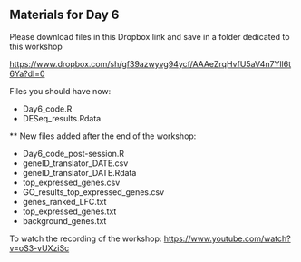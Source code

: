 ## Materials for Day 6

Please download files in this Dropbox link and save in a folder dedicated to this workshop 

https://www.dropbox.com/sh/gf39azwyvg94ycf/AAAeZrqHvfU5aV4n7Yll6t6Ya?dl=0

Files you should have now:  
- Day6_code.R
- DESeq_results.Rdata

** New files added after the end of the workshop:

- Day6_code_post-session.R
- geneID_translator_DATE.csv
- geneID_translator_DATE.Rdata
- top_expressed_genes.csv
- GO_results_top_expressed_genes.csv
- genes_ranked_LFC.txt
- top_expressed_genes.txt
- background_genes.txt

To watch the recording of the workshop: https://www.youtube.com/watch?v=oS3-vUXziSc
